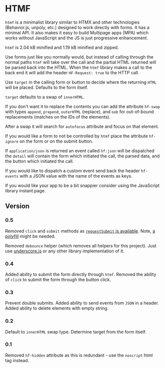 # HTMF

`htmf` is a minimalist library similar to HTMX and other technologies
(Behavior.js, unpoly, etc.) designed to work directly with forms. It has a
minimal API. It also makes it easy to build Multipage apps (MPA) which works
without JavaScript and the JS is just progressive enhancement.

`htmf` is 2.04 kB minified and 1.19 kB minified and zipped.

Use forms just like you normally would, but instead of calling through the
normal paths `htmf` will take over the call and the partial HTML returned
will be parsed back into the HTML. When the `htmf` library makes a call to
the back end it will add the header `HF-Request: true` to the HTTP call.

Use `target` in the calling form or button to decide where the returning `HTML`
will be placed. Defaults to the form itself.

`target` defaults to a swap of `innerHTML`.

If you don't want it to replace the contents you can add the attribute
`hf-swap` with types `append`, `prepend`, `outerHTML` (replace), and `oob` for
out-of-bound replacements (matches on the IDs of the elements).

After a swap it will search for `autofocus` attribute and focus on that
element.

If you would like a form to not be controlled by `htmf` place the attribute
`hf-ignore` on the form or on the submit button.

If `application/json` is returned an event called `hf:json` will be
dispatched the `detail` will contain the form which initiated the call, the
parsed data, and the button which initiated the call.

If you would like to dispatch a custom event send back the header `hf-events`
with a JSON value with the name of the events as keys.

If you would like your app to be a bit snappier consider using the JavaScript
library instant.page.

## Version

### 0.5

Removed `click` and `submit` methods as [`requestSubmit` is
available](https://developer.mozilla.org/en-US/docs/Web/API/HTMLFormElement/requestSubmit).
Note, [a polyfill](https://github.com/javan/form-request-submit-polyfill) might be needed.

Removed `debounce` helper (which removes all helpers for this project). Just use
[underscore.js](https://github.com/jashkenas/underscore/) or any other library
implementation of it.

### 0.4

Added ability to submit the form directly through `htmf`. Removed the ability of
`click` to submit the form through the button click.

### 0.3

Prevent double submits. Added ability to send events from `JSON` in a header.
Added ability to delete elements with empty string.

### 0.2

Default to `innerHTML` swap type. Determine target from the form itself.

### 0.1

Removed `hf-hidden` attribute as this is redundant - use the `noscript` html tag
instead.
